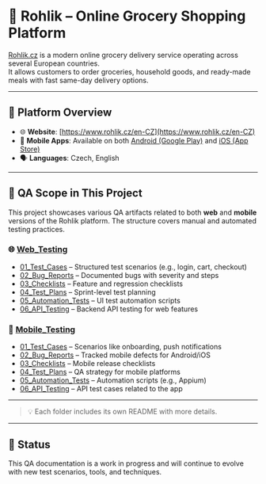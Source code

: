 # 🛒 Rohlik – Online Grocery Shopping Platform

[Rohlik.cz](https://www.rohlik.cz/en-CZ) is a modern online grocery delivery service operating across several European countries.  
It allows customers to order groceries, household goods, and ready-made meals with fast same-day delivery options.

---

## 📌 Platform Overview

- 🌐 **Website**: [https://www.rohlik.cz/en-CZ](https://www.rohlik.cz/en-CZ)  
- 📱 **Mobile Apps**: Available on both [Android (Google Play)](https://play.google.com/store/apps/details?id=cz.rohlik.app&hl=cs&pli=1)
and [iOS (App Store)](https://apps.apple.com/cz/app/rohlik-cz/id975560575?l=cs)
- 🗣️ **Languages**: Czech, English

---

## 🧪 QA Scope in This Project

This project showcases various QA artifacts related to both **web** and **mobile** versions of the Rohlik platform. The structure covers manual and automated testing practices.

### 🌐 [Web_Testing](./Web_Testing)
- [01_Test_Cases](./Web_Testing/01_Test_Cases) – Structured test scenarios (e.g., login, cart, checkout)  
- [02_Bug_Reports](./Web_Testing/02_Bug_Reports) – Documented bugs with severity and steps  
- [03_Checklists](./Web_Testing/03_Checklists) – Feature and regression checklists  
- [04_Test_Plans](./Web_Testing/04_Test_Plans) – Sprint-level test planning  
- [05_Automation_Tests](./Web_Testing/05_Automation_Tests) – UI test automation scripts  
- [06_API_Testing](./Web_Testing/06_API_Testing) – Backend API testing for web features  

### 📱 [Mobile_Testing](./Mobile_Testing)
- [01_Test_Cases](./Mobile_Testing/01_Test_Cases) – Scenarios like onboarding, push notifications  
- [02_Bug_Reports](./Mobile_Testing/02_Bug_Reports) – Tracked mobile defects for Android/iOS  
- [03_Checklists](./Mobile_Testing/03_Checklists) – Mobile release checklists  
- [04_Test_Plans](./Mobile_Testing/04_Test_Plans) – QA strategy for mobile platforms  
- [05_Automation_Tests](./Mobile_Testing/05_Automation_Tests) – Automation scripts (e.g., Appium)  
- [06_API_Testing](./Mobile_Testing/06_API_Testing) – API test cases related to the app
  
---

> 💡 Each folder includes its own README with more details.

---

## 🚧 Status

This QA documentation is a work in progress and will continue to evolve with new test scenarios, tools, and techniques.
